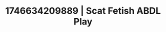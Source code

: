 ---
categories:
- AI-generated
- Cosplay
- Erotic oil massage
- Soft bondage
- Sensual touch
- ASMR
- Soft domination
- AI girlfriend fantasy
image: /assets/images/1746634209889.jpg
layout: post
seo:
  description: Featured content with artistic Scat Fetish, ABDL Play. HD images available.
  keywords: Scat Fetish, ABDL Play
  og_image: /assets/images/1746634209889.jpg
  schema_type: VisualArtwork
tags:
- '#1746634209889'
- ABDL Play
- Scat Fetish
title: 1746634209889 | Scat Fetish ABDL Play
---